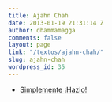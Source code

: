 ```yaml
---
title: Ajahn Chah
date: 2013-01-19 21:31:14 Z
author: dhammamagga
comments: false
layout: page
link: "/textos/ajahn-chah/"
slug: ajahn-chah
wordpress_id: 35
---
```


  * [Simplemente ¡Hazlo!](/textos/ajahn-chah/hazlo/)


